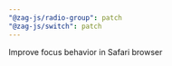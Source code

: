 ```yaml
---
"@zag-js/radio-group": patch
"@zag-js/switch": patch
---
```


Improve focus behavior in Safari browser
